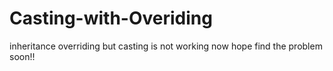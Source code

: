 # Casting-with-Overiding
inheritance overriding but casting is not working now hope find the problem soon!!
